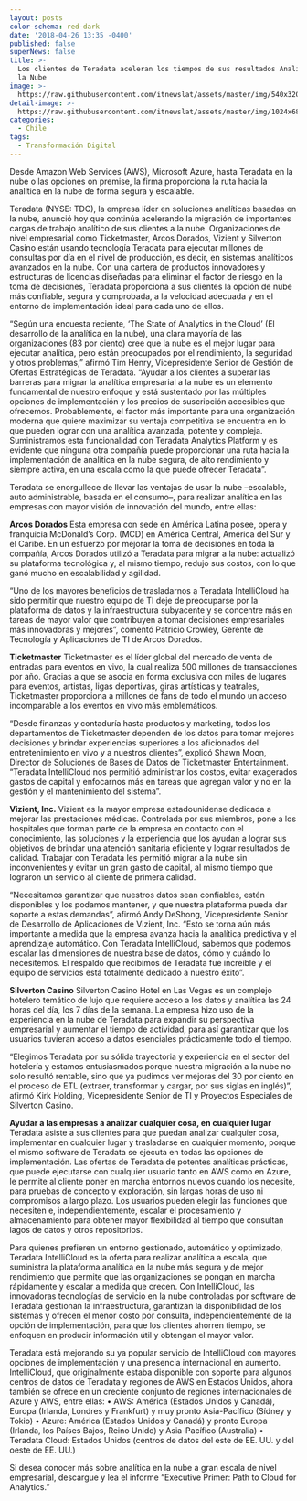 ```yaml
---
layout: posts
color-schema: red-dark
date: '2018-04-26 13:35 -0400'
published: false
superNews: false
title: >-
  Los clientes de Teradata aceleran los tiempos de sus resultados Analíticos en
  la Nube
image: >-
  https://raw.githubusercontent.com/itnewslat/assets/master/img/540x320/Cloud-p.jpg
detail-image: >-
  https://raw.githubusercontent.com/itnewslat/assets/master/img/1024x680/Cloud-g.jpg
categories:
  - Chile
tags:
  - Transformación Digital
---
```

Desde Amazon Web Services (AWS), Microsoft Azure, hasta Teradata en la nube o las opciones on premise, la firma proporciona la ruta hacia la analítica en la nube de forma segura y escalable.

Teradata (NYSE: TDC), la empresa líder en soluciones analíticas basadas en la nube, anunció hoy que continúa acelerando la migración de importantes cargas de trabajo analítico de sus clientes a la nube. Organizaciones de nivel empresarial como Ticketmaster, Arcos Dorados, Vizient y Silverton Casino están usando tecnología Teradata para ejecutar millones de consultas por día en el nivel de producción, es decir, en sistemas analíticos avanzados en la nube. Con una cartera de productos innovadores y estructuras de licencias diseñadas para eliminar el factor de riesgo en la toma de decisiones, Teradata proporciona a sus clientes la opción de nube más confiable, segura y comprobada, a la velocidad adecuada y en el entorno de implementación ideal para cada uno de ellos. 

“Según una encuesta reciente, ‘The State of Analytics in the Cloud’ (El desarrollo de la analítica en la nube), una clara mayoría de las organizaciones (83 por ciento) cree que la nube es el mejor lugar para ejecutar analítica, pero están preocupados por el rendimiento, la seguridad y otros problemas,” afirmó Tim Henry, Vicepresidente Senior de Gestión de Ofertas Estratégicas de Teradata. “Ayudar a los clientes a superar las barreras para migrar la analítica empresarial a  la nube es un elemento fundamental de nuestro enfoque y está sustentado por las múltiples opciones de implementación y los precios de suscripción accesibles que ofrecemos. Probablemente, el factor más importante para una organización moderna que quiere maximizar su ventaja competitiva se encuentra en lo que pueden lograr con una analítica avanzada, potente y compleja. Suministramos esta funcionalidad con Teradata Analytics Platform y es evidente que ninguna otra compañía puede proporcionar una ruta hacia la implementación de  analítica en la nube segura,  de alto rendimiento y siempre activa, en una escala como la que puede ofrecer Teradata”.

Teradata se enorgullece de llevar las ventajas de usar la nube –escalable, auto administrable, basada en el consumo–, para realizar analítica en las empresas con mayor visión de innovación del mundo, entre ellas: 

**Arcos Dorados**
Esta empresa con sede en América Latina posee, opera y franquicia McDonald’s Corp. (MCD) en América Central, América del Sur y el Caribe. En un esfuerzo por mejorar la toma de decisiones en toda la compañía, Arcos Dorados utilizó a Teradata para migrar a la nube: actualizó su plataforma tecnológica y, al mismo tiempo, redujo sus costos, con lo que ganó mucho en escalabilidad y agilidad. 

“Uno de los mayores beneficios de trasladarnos a Teradata IntelliCloud ha sido permitir que nuestro equipo de TI deje de preocuparse por la plataforma de datos y la infraestructura subyacente y se concentre más en tareas de mayor valor que contribuyen a tomar decisiones empresariales más innovadoras y mejores”, comentó Patricio Crowley, Gerente de Tecnología y Aplicaciones de TI de Arcos Dorados.

**Ticketmaster**
Ticketmaster es el líder global del mercado de venta de entradas para eventos en vivo, la cual realiza 500 millones de transacciones por año. Gracias a que se asocia en forma exclusiva con miles de lugares para eventos, artistas, ligas deportivas, giras artísticas y teatrales, Ticketmaster proporciona a millones de fans de todo el mundo un acceso incomparable a los eventos en vivo más emblemáticos. 

“Desde finanzas y contaduría hasta productos y marketing, todos los departamentos de Ticketmaster dependen de los datos para tomar mejores decisiones y brindar experiencias superiores a los aficionados del entretenimiento en vivo y a nuestros clientes”, explicó Shawn Moon, Director de Soluciones de Bases de Datos de Ticketmaster Entertainment.  “Teradata IntelliCloud nos permitió administrar los costos, evitar exagerados gastos de capital y enfocarnos más en tareas que agregan valor y no en la gestión y el mantenimiento del sistema”.

**Vizient, Inc.**
Vizient es la mayor empresa estadounidense dedicada a mejorar las prestaciones médicas. Controlada por sus miembros, pone a los hospitales que forman parte de la empresa en contacto con el conocimiento, las soluciones y la experiencia que los ayudan a lograr sus objetivos de brindar una atención sanitaria eficiente y lograr resultados de calidad. Trabajar con Teradata les permitió migrar a la nube sin inconvenientes y evitar un gran gasto de capital, al mismo tiempo que lograron un servicio al cliente de primera calidad.

“Necesitamos garantizar que nuestros datos sean confiables, estén disponibles y los podamos mantener, y que nuestra plataforma pueda dar soporte a estas demandas”, afirmó Andy DeShong, Vicepresidente Senior de Desarrollo de Aplicaciones de Vizient, Inc. “Esto se torna aún más importante a medida que la empresa avanza hacia la analítica predictiva y el aprendizaje automático. Con Teradata IntelliCloud, sabemos que podemos escalar las dimensiones de nuestra base de datos, cómo y cuándo lo necesitemos. El respaldo que recibimos de Teradata fue increíble y el equipo de servicios está totalmente dedicado a nuestro éxito”.

**Silverton Casino**
Silverton Casino Hotel en Las Vegas es un complejo hotelero temático de lujo que requiere acceso a los datos y analítica las 24 horas del día, los 7 días de la semana. La empresa hizo uso de la experiencia en la nube de Teradata para expandir su perspectiva empresarial y aumentar el tiempo de actividad, para así garantizar que los usuarios tuvieran acceso a datos esenciales prácticamente todo el tiempo. 

“Elegimos Teradata por su sólida trayectoria y experiencia en el sector del hotelería y estamos entusiasmados porque nuestra migración a la nube no solo resultó rentable, sino que ya pudimos ver mejoras del 30 por ciento en el proceso de ETL (extraer, transformar y cargar, por sus siglas en inglés)”, afirmó Kirk Holding, Vicepresidente Senior de TI y Proyectos Especiales de Silverton Casino. 

**Ayudar a las empresas a analizar cualquier cosa, en cualquier lugar**
Teradata asiste a sus clientes para que puedan analizar cualquier cosa, implementar en cualquier lugar y trasladarse en cualquier momento, porque el mismo software de Teradata se ejecuta en todas las opciones de implementación. Las ofertas de Teradata de potentes analíticas prácticas, que puede ejecutarse con cualquier usuario tanto en AWS como en Azure, le permite al cliente poner en marcha entornos nuevos cuando los necesite, para pruebas de concepto y exploración, sin largas horas de uso ni compromisos a largo plazo. Los usuarios pueden elegir las funciones que necesiten e, independientemente, escalar el procesamiento y almacenamiento para obtener mayor flexibilidad al tiempo que consultan lagos de datos y otros repositorios.

Para quienes prefieren un entorno gestionado, automático y optimizado, Teradata IntelliCloud es la oferta para realizar analítica a escala, que suministra la plataforma analítica en la nube más segura y de mejor rendimiento que permite que las organizaciones se pongan en marcha rápidamente y escalar a medida que crecen. Con IntelliCloud, las innovadoras tecnologías de servicio en la nube controladas por software de Teradata gestionan la infraestructura, garantizan la disponibilidad de los sistemas y ofrecen el menor costo por consulta, independientemente de la opción de implementación, para que los clientes ahorren tiempo, se enfoquen en producir información útil y obtengan el mayor valor. 

Teradata está mejorando su ya popular servicio de IntelliCloud con mayores opciones de implementación y una presencia internacional en aumento. IntelliCloud, que originalmente estaba disponible con soporte para algunos centros de datos de Teradata y regiones de AWS en Estados Unidos, ahora también se ofrece en un creciente conjunto de regiones internacionales de Azure y AWS, entre ellas: 
•	AWS: América (Estados Unidos y Canadá), Europa (Irlanda, Londres y Frankfurt) y muy pronto Asia-Pacífico (Sídney y Tokio)
•	Azure: América (Estados Unidos y Canadá) y pronto Europa (Irlanda, los Países Bajos, Reino Unido) y Asia-Pacífico (Australia)
•	Teradata Cloud: Estados Unidos (centros de datos del este de EE. UU. y del oeste de EE. UU.)

Si desea conocer más sobre analítica en la nube a gran escala de nivel empresarial, descargue y lea el informe “Executive Primer: Path to Cloud for Analytics.”
